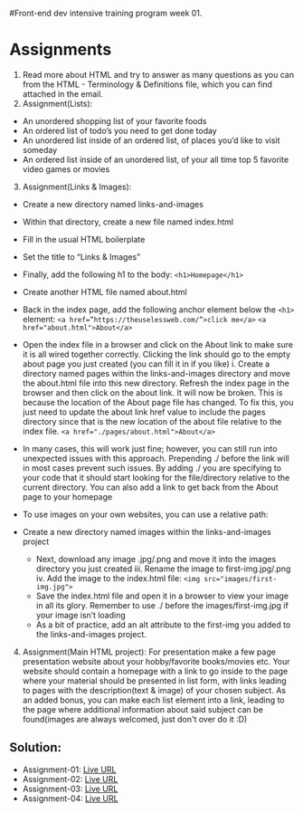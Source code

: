 #Front-end dev intensive training program week 01.

# Assignments

1. Read more about HTML and try to answer as many questions as you can from the
HTML - Terminology & Definitions file, which you can find attached in the email.
2. Assignment(Lists):
  - An unordered shopping list of your favorite foods
  - An ordered list of todo’s you need to get done today
  - An unordered list inside of an ordered list, of places you’d like to visit someday
  - An ordered list inside of an unordered list, of your all time top 5 favorite video
games or movies
3. Assignment(Links & Images):
  - Create a new directory named links-and-images
  - Within that directory, create a new file named index.html
  - Fill in the usual HTML boilerplate
  - Set the title to “Links & Images”
  - Finally, add the following h1 to the body: ``<h1>Homepage</h1>``
  - Create another HTML file named about.html
  - Back in the index page, add the following anchor element below the ``<h1>``
element: ``<a href=”https://theuselessweb.com/”>click me</a>``
``<a href="about.html">About</a>``

  - Open the index file in a browser and click on the About link to make sure it is all
wired together correctly. Clicking the link should go to the empty about page you
just created (you can fill it in if you like)
i. Create a directory named pages within the links-and-images directory and move
the about.html file into this new directory. Refresh the index page in the browser
and then click on the about link. It will now be broken. This is because the
location of the About page file has changed. To fix this, you just need to update
the about link href value to include the pages directory since that is the new
location of the about file relative to the index file. ``<a
href="./pages/about.html">About</a>``
  - In many cases, this will work just fine; however, you can still run into unexpected
issues with this approach. Prepending ./ before the link will in most cases
prevent such issues. By adding ./ you are specifying to your code that it should
start looking for the file/directory relative to the current directory. You can also
add a link to get back from the About page to your homepage
  - To use images on your own websites, you can use a relative path:

  - Create a new directory named images within the links-and-images
project
    - Next, download any image .jpg/.png and move it into the images
directory you just created
iii. Rename the image to first-img.jpg/.png
iv. Add the image to the index.html file:
``<img src="images/first-img.jpg">``
    - Save the index.html file and open it in a browser to view your image in all
its glory. Remember to use ./ before the images/first-img.jpg if your
image isn’t loading
    - As a bit of practice, add an alt attribute to the first-img you added to the
links-and-images project.

4. Assignment(Main HTML project): For presentation make a few page presentation
website about your hobby/favorite books/movies etc. Your website should contain a
homepage with a link to go inside to the page where your material should be presented
in list form, with links leading to pages with the description(text & image) of your chosen
subject. As an added bonus, you can make each list element into a link, leading to the
page where additional information about said subject can be found(images are always
welcomed, just don't over do it :D)

## Solution:

- Assignment-01: [Live URL](https://btebe.github.io/fd-training/frontdev-w1/assignment-01/questions.md)
- Assignment-02: [Live URL](https://btebe.github.io/fd-training/frontdev-w1/assignment-02/)
- Assignment-03: [Live URL](https://btebe.github.io/fd-training/frontdev-w1/assignment-03/links-and-images/)
- Assignment-04: [Live URL](https://btebe.github.io/fd-training/frontdev-w1/assignment-04/)
